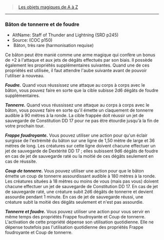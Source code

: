 ﻿---
!MagicItem
Type: Bâton
Rarity: très rare
Attunement: harmonisation requise
Id: magicitems_az_hd.md#bâton-de-tonnerre-et-de-foudre
ParentLink: magicitems_az_hd.md#les-objets-magiques-de-a-à-z
Name: Bâton de tonnerre et de foudre
ParentName: Les objets magiques de A à Z
NameLevel: 3
AltName: Staff of Thunder and Lightning (SRD p245)
Source: (COC p150)
Attributes:
  Name: Bâton de tonnerre et de foudre
  Markdown: >+
    ### <!--Name-->Bâton de tonnerre et de foudre<!--/Name-->


    - AltName: <!--AltName-->Staff of Thunder and Lightning (SRD p245)<!--/AltName-->

    - Source: <!--Source-->(COC p150)<!--/Source-->

    -  <!--Type-->Bâton<!--/Type-->, <!--Rarity-->très rare<!--/Rarity--> (<!--Attunement-->harmonisation requise<!--/Attunement-->)


    Ce bâton peut être manié comme une arme magique qui confère un bonus de +2 à l'attaque et aux jets de dégâts effectués par son biais. Il possède également les propriétés supplémentaires suivantes. Quand une de ces propriétés est utilisée, il faut attendre l'aube suivante avant de pouvoir l'utiliser à nouveau.


    **_Foudre._** Quand vous réussissez une attaque au corps à corps avec le bâton, vous pouvez faire en sorte que la cible subisse 2d6 dégâts de foudre supplémentaires.


    **_Tonnerre._** Quand vous réussissez une attaque au corps à corps avec le bâton, vous pouvez faire en sorte qu'il émette un claquement de tonnerre audible à 90 mètres à la ronde. La cible frappée doit réussir un jet de sauvegarde de Constitution DD 17 pour ne pas être étourdie jusqu'à la fin de votre prochain tour.


    **_Frappe foudroyante._** Vous pouvez utiliser une action pour qu'un éclair surgisse de l'extrémité du bâton sur une ligne de 1,50 mètre de large et 36 mètres de long. Les créatures sur cette ligne doivent chacune effectuer un jet de sauvegarde de Dextérité DD 17 ; elles subissent 9d6 dégâts de foudre en cas de jet de sauvegarde raté ou la moitié de ces dégâts seulement en cas de réussite.


    **_Coup de tonnerre._** Vous pouvez utiliser une action pour que le bâton émette un coup de tonnerre assourdissant audible à 180 mètres à la ronde. Les créatures situées à 18 mètres ou moins de vous (mais pas vous) doivent chacune effectuer un jet de sauvegarde de Constitution DD 17. En cas de jet de sauvegarde raté, une créature subit 2d6 dégâts de tonnerre et devient assourdie pendant 1 minute. En cas de jet de sauvegarde réussi, une créature subit la moitié des dégâts seulement et n'est pas assourdie.


    **_Tonnerre et foudre._** Vous pouvez utiliser une action pour vous servir en même temps des propriétés Frappe foudroyante et Coup de tonnerre. L'activation de cette propriété dépense son utilisation quotidienne. Elle ne dépense toutefois pas l'utilisation quotidienne des propriétés Frappe foudroyante et Coup de tonnerre.

  AltName: Staff of Thunder and Lightning (SRD p245)
  Source: (COC p150)
  Type: Bâton
  Rarity: très rare
  Attunement: harmonisation requise
AttributesDictionary: >+
  Name: Bâton de tonnerre et de foudre

  Markdown: >+

    ### <!--Name-->Bâton de tonnerre et de foudre<!--/Name-->





    - AltName: <!--AltName-->Staff of Thunder and Lightning (SRD p245)<!--/AltName-->



    - Source: <!--Source-->(COC p150)<!--/Source-->



    -  <!--Type-->Bâton<!--/Type-->, <!--Rarity-->très rare<!--/Rarity--> (<!--Attunement-->harmonisation requise<!--/Attunement-->)





    Ce bâton peut être manié comme une arme magique qui confère un bonus de +2 à l'attaque et aux jets de dégâts effectués par son biais. Il possède également les propriétés supplémentaires suivantes. Quand une de ces propriétés est utilisée, il faut attendre l'aube suivante avant de pouvoir l'utiliser à nouveau.





    **_Foudre._** Quand vous réussissez une attaque au corps à corps avec le bâton, vous pouvez faire en sorte que la cible subisse 2d6 dégâts de foudre supplémentaires.





    **_Tonnerre._** Quand vous réussissez une attaque au corps à corps avec le bâton, vous pouvez faire en sorte qu'il émette un claquement de tonnerre audible à 90 mètres à la ronde. La cible frappée doit réussir un jet de sauvegarde de Constitution DD 17 pour ne pas être étourdie jusqu'à la fin de votre prochain tour.





    **_Frappe foudroyante._** Vous pouvez utiliser une action pour qu'un éclair surgisse de l'extrémité du bâton sur une ligne de 1,50 mètre de large et 36 mètres de long. Les créatures sur cette ligne doivent chacune effectuer un jet de sauvegarde de Dextérité DD 17 ; elles subissent 9d6 dégâts de foudre en cas de jet de sauvegarde raté ou la moitié de ces dégâts seulement en cas de réussite.





    **_Coup de tonnerre._** Vous pouvez utiliser une action pour que le bâton émette un coup de tonnerre assourdissant audible à 180 mètres à la ronde. Les créatures situées à 18 mètres ou moins de vous (mais pas vous) doivent chacune effectuer un jet de sauvegarde de Constitution DD 17. En cas de jet de sauvegarde raté, une créature subit 2d6 dégâts de tonnerre et devient assourdie pendant 1 minute. En cas de jet de sauvegarde réussi, une créature subit la moitié des dégâts seulement et n'est pas assourdie.





    **_Tonnerre et foudre._** Vous pouvez utiliser une action pour vous servir en même temps des propriétés Frappe foudroyante et Coup de tonnerre. L'activation de cette propriété dépense son utilisation quotidienne. Elle ne dépense toutefois pas l'utilisation quotidienne des propriétés Frappe foudroyante et Coup de tonnerre.



  AltName: Staff of Thunder and Lightning (SRD p245)

  Source: (COC p150)

  Type: Bâton

  Rarity: très rare

  Attunement: harmonisation requise

---
> [Les objets magiques de A à Z](hd_magicitems_az_les_objets_magiques_de_a_a_z.md)

---

### Bâton de tonnerre et de foudre

- AltName: Staff of Thunder and Lightning (SRD p245)
- Source: (COC p150)
-  Bâton, très rare (harmonisation requise)

Ce bâton peut être manié comme une arme magique qui confère un bonus de +2 à l'attaque et aux jets de dégâts effectués par son biais. Il possède également les propriétés supplémentaires suivantes. Quand une de ces propriétés est utilisée, il faut attendre l'aube suivante avant de pouvoir l'utiliser à nouveau.

**_Foudre._** Quand vous réussissez une attaque au corps à corps avec le bâton, vous pouvez faire en sorte que la cible subisse 2d6 dégâts de foudre supplémentaires.

**_Tonnerre._** Quand vous réussissez une attaque au corps à corps avec le bâton, vous pouvez faire en sorte qu'il émette un claquement de tonnerre audible à 90 mètres à la ronde. La cible frappée doit réussir un jet de sauvegarde de Constitution DD 17 pour ne pas être étourdie jusqu'à la fin de votre prochain tour.

**_Frappe foudroyante._** Vous pouvez utiliser une action pour qu'un éclair surgisse de l'extrémité du bâton sur une ligne de 1,50 mètre de large et 36 mètres de long. Les créatures sur cette ligne doivent chacune effectuer un jet de sauvegarde de Dextérité DD 17 ; elles subissent 9d6 dégâts de foudre en cas de jet de sauvegarde raté ou la moitié de ces dégâts seulement en cas de réussite.

**_Coup de tonnerre._** Vous pouvez utiliser une action pour que le bâton émette un coup de tonnerre assourdissant audible à 180 mètres à la ronde. Les créatures situées à 18 mètres ou moins de vous (mais pas vous) doivent chacune effectuer un jet de sauvegarde de Constitution DD 17. En cas de jet de sauvegarde raté, une créature subit 2d6 dégâts de tonnerre et devient assourdie pendant 1 minute. En cas de jet de sauvegarde réussi, une créature subit la moitié des dégâts seulement et n'est pas assourdie.

**_Tonnerre et foudre._** Vous pouvez utiliser une action pour vous servir en même temps des propriétés Frappe foudroyante et Coup de tonnerre. L'activation de cette propriété dépense son utilisation quotidienne. Elle ne dépense toutefois pas l'utilisation quotidienne des propriétés Frappe foudroyante et Coup de tonnerre.

